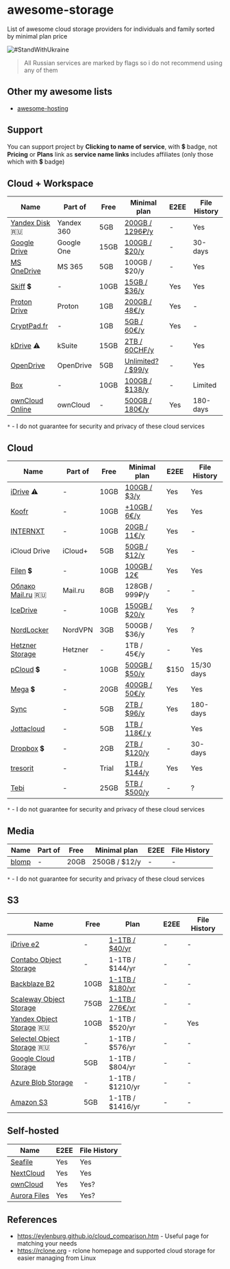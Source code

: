 # awesome-storage

List of awesome cloud storage providers for individuals and family sorted by minimal plan price

![#StandWithUkraine](https://github.com/jonathanbossenger/stand-with-ukraine/blob/e95a7ed22faac167cc623cf6e1cba49394769fe3/_repo_assets/banner-772%C3%97250.png)

> All Russian services are marked by flags so i do not recommend using any of them

## Other my awesome lists

- [awesome-hosting](https://github.com/dalisoft/awesome-hosting)

## Support

You can support project by **Clicking to name of service**, with 💲 badge, not **Pricing** or **Plans** link as **service name links** includes affiliates (only those which with 💲 badge)

## Cloud + Workspace

| Name                                                            | Part of    | Free | Minimal plan                                                 | E2EE | File History |
| --------------------------------------------------------------- | ---------- | ---- | ------------------------------------------------------------ | ---- | ------------ |
| [Yandex Disk](https://disk.yandex.ru) 🇷🇺                        | Yandex 360 | 5GB  | [200GB / 1296₽/y](https://mail360.yandex.ru/premium-plans)   | -    | Yes          |
| [Google Drive](https://www.google.com/drive)                    | Google One | 15GB | [100GB / $20/y](https://www.google.com/drive/#pricing)       | -    | 30-days      |
| [MS OneDrive](https://www.microsoft.com/microsoft-365/onedrive) | MS 365     | 5GB  | 100GB / $20/y                                                | -    | Yes          |
| [Skiff](https://app.skiff.com/signup?mail&referral=dalisoft) 💲 | -          | 10GB | [15GB / $36/y](https://skiff.com/pricing)                    | Yes  | Yes          |
| [Proton Drive](https://proton.me/drive)                         | Proton     | 1GB  | [200GB / 48€/y](https://proton.me/drive/pricing)             | Yes  | -            |
| [CryptPad.fr](https://cryptpad.fr)                              | -          | 1GB  | [5GB / 60€/y](https://cryptpad.fr/features.html)             | Yes  | -            |
| [kDrive](https://www.infomaniak.com/en/kdrive) ⚠️               | kSuite     | 15GB | [2TB / 60CHF/y](https://www.infomaniak.com/en/kdrive/prices) | -    | Yes          |
| [OpenDrive](https://www.opendrive.com/personal)                 | OpenDrive  | 5GB  | [Unlimited? / $99/y](https://www.opendrive.com/pricing)      | -    | Yes          |
| [Box](https://www.box.com)                                      | -          | 10GB | [100GB / $138/y](https://www.box.com/pricing/individual)     | -    | Limited      |
| [ownCloud Online](https://owncloud.online)                      | ownCloud   | -    | [500GB / 180€/y](https://owncloud.online/pricing)            | Yes  | 180-days     |

`*` - I do not guarantee for security and privacy of these cloud services

## Cloud

| Name                                                                                            | Part of | Free  | Minimal plan                                                             | E2EE | File History |
| ----------------------------------------------------------------------------------------------- | ------- | ----- | ------------------------------------------------------------------------ | ---- | ------------ |
| [iDrive](https://www.idrive.com) ⚠️                                                             | -       | 10GB  | [100GB / $3/y](https://www.idrive.com/pricing)                           | Yes  | Yes          |
| [Koofr](https://koofr.eu)                                                                       | -       | 10GB  | [+10GB / 6€/y](https://koofr.eu/pricing)                                 | Yes  | Yes          |
| [INTERNXT](https://internxt.com)                                                                | -       | 10GB  | [20GB / 11€/y](https://internxt.com/pricing)                             | Yes  | -            |
| iCloud Drive                                                                                    | iCloud+ | 5GB   | [50GB / $12/y](https://support.apple.com/en-us/HT201238)                 | Yes  | -            |
| [Filen](https://filen.io/r/7ccfa32d8f638c589fe6dcecfb3995e0) 💲                                 | -       | 10GB  | [100GB / 12€](https://filen.io/pricing)                                  | Yes  | Yes          |
| [Облако Mail.ru](https://cloud.mail.ru) 🇷🇺                                                      | Mail.ru | 8GB   | 128GB / 999₽/y                                                           | -    | -            |
| [IceDrive](https://icedrive.net/plans)                                                          | -       | 10GB  | [150GB / $20/y](https://icedrive.net/plans)                              | Yes  | ?            |
| [NordLocker](https://nordlocker.com/secure-cloud-storage)                                       | NordVPN | 3GB   | 500GB / $36/y                                                            | Yes  | ?            |
| [Hetzner Storage](https://www.hetzner.com/storage/storage-box)                                  | Hetzner | -     | 1TB / 45€/y                                                              | -    | Yes          |
| [pCloud](https://e.pcloud.com/#page=register&invite=ynR7ZlAVRT7) 💲                             | -       | 10GB  | [500GB / $50/y](https://www.pcloud.com/cloud-storage-pricing-plans.html) | $150 | 15/30 days   |
| [Mega](https://mega.nz/aff=Gjch3rzQJmA) 💲                                                      | -       | 20GB  | [400GB / 50€/y](https://mega.io/pricing)                                 | Yes  | Yes          |
| [Sync](https://www.sync.com)                                                                    | -       | 5GB   | [2TB / $96/y](https://www.sync.com/pricing/)                             | Yes  | 180-days     |
| [Jottacloud](https://www.jottacloud.com)                                                        | -       | 5GB   | [1TB / 118€/ y](https://www.jottacloud.com/en/home)                      |      | Yes          |
| [Dropbox](https://www.dropbox.com/referrals/AADdF28MD0HWowjvA83VJAlLJlHyBXid8hA?src=global9) 💲 | -       | 2GB   | [2TB / $120/y](https://www.dropbox.com/plans)                            | -    | 30-days      |
| [tresorit](https://tresorit.com)                                                                | -       | Trial | [1TB / $144/y](https://tresorit.com/pricing)                             | Yes  | Yes          |
| [Tebi](https://tebi.io)                                                                         | -       | 25GB  | [5TB / $500/y](https://tebi.io/#prices)                                  | -    | ?            |

`*` - I do not guarantee for security and privacy of these cloud services

## Media

| Name                           | Part of | Free | Minimal plan  | E2EE | File History |
| ------------------------------ | ------- | ---- | ------------- | ---- | ------------ |
| [blomp](https://www.blomp.com) | -       | 20GB | 250GB / $12/y | -    | -            |

`*` - I do not guarantee for security and privacy of these cloud services

## S3

| Name                                                                           | Free | Plan                                                                       | E2EE | File History |
| ------------------------------------------------------------------------------ | ---- | -------------------------------------------------------------------------- | ---- | ------------ |
| [iDrive e2](https://www.idrive.com/object-storage-e2)                          | -    | [1-1TB / $40/yr](https://www.idrive.com/object-storage-e2/pricing)         | -    | -            |
| [Contabo Object Storage](https://contabo.com/en/object-storage/)               | -    | 1-1TB / $144/yr                                                            | -    | -            
| [Backblaze B2](https://www.backblaze.com/b2/cloud-storage.html)                | 10GB | [1-1TB / $180/yr](https://www.backblaze.com/b2/cloud-storage-pricing.html) | -    | -            |
| [Scaleway Object Storage](https://www.scaleway.com/en/object-storage)          | 75GB | [1-1TB / 276€/yr](https://www.scaleway.com/en/pricing/?tags=storage)       | -    | -            |
| [Yandex Object Storage](https://cloud.yandex.com/en-ru/services/storage) 🇷🇺    | 10GB | 1-1TB / $520/yr                                                            | -    | Yes          |
| [Selectel Object Storage](https://selectel.ru/services/cloud/storage) 🇷🇺       | -    | 1-1TB / $576/yr                                                            | -    | -            |
| [Google Cloud Storage](https://cloud.google.com/storage)                       | 5GB  | 1-1TB / $804/yr                                                            | -    | -            |
| [Azure Blob Storage](https://azure.microsoft.com/en-us/products/storage/blobs) | -    | 1-1TB / $1210/yr                                                           | -    | -            |
| [Amazon S3](https://aws.amazon.com/s3)                                         | 5GB  | 1-1TB / $1416/yr                                                           | -    | -            |

## Self-hosted

| Name                                                | E2EE | File History |
| --------------------------------------------------- | ---- | ------------ |
| [Seafile](https://www.seafile.com/en/home)          | Yes  | Yes          |
| [NextCloud](https://nextcloud.com)                  | Yes  | Yes          |
| [ownCloud](https://owncloud.com)                    | Yes  | Yes?         |
| [Aurora Files](https://afterlogic.org/aurora-files) | Yes  | Yes?         |

## References

- <https://eylenburg.github.io/cloud_comparison.htm> - Useful page for matching your needs
- <https://rclone.org> - rclone homepage and supported cloud storage for easier managing from Linux
